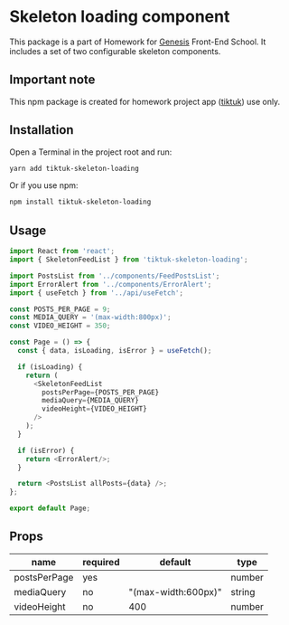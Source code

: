 # Skeleton loading component

This package is a part of Homework for [Genesis](https://gen.tech) Front-End School.
It includes a set of two configurable skeleton components.

## Important note

This npm package is created for homework project app ([tiktuk](https://github.com/Denys-Shyshkin/HomeWork)) use only.

## Installation

Open a Terminal in the project root and run:

```sh
yarn add tiktuk-skeleton-loading
```

Or if you use npm:

```sh
npm install tiktuk-skeleton-loading
```

## Usage

```javascript
import React from 'react';
import { SkeletonFeedList } from 'tiktuk-skeleton-loading';

import PostsList from '../components/FeedPostsList';
import ErrorAlert from '../components/ErrorAlert';
import { useFetch } from '../api/useFetch';

const POSTS_PER_PAGE = 9;
const MEDIA_QUERY = '(max-width:800px)';
const VIDEO_HEIGHT = 350;

const Page = () => {
  const { data, isLoading, isError } = useFetch();

  if (isLoading) {
    return (
      <SkeletonFeedList
        postsPerPage={POSTS_PER_PAGE}
        mediaQuery={MEDIA_QUERY}
        videoHeight={VIDEO_HEIGHT}
      />
    );
  }

  if (isError) {
    return <ErrorAlert/>;
  }

  return <PostsList allPosts={data} />;
};

export default Page;
```

## Props

| name                      | required | default           | type        |
| ------------------------- | -------- | ------------------| ------------|
| postsPerPage              | yes      |                   | number      |
| mediaQuery                | no       |"(max-width:600px)"| string      |
| videoHeight               | no       |    400            | number      |
